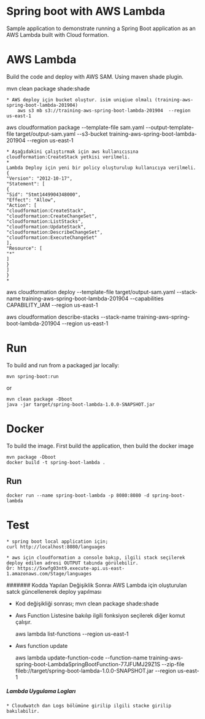 # Spring boot with AWS Lambda

Sample application to demonstrate running a Spring Boot application as an AWS Lambda built with Cloud formation.

# AWS Lambda

Build the code and deploy with AWS SAM. Using maven shade plugin.

mvn clean package shade:shade

    * AWS deploy için bucket oluştur. isim uniqiue olmalı (training-aws-spring-boot-lambda-201904)
        aws s3 mb s3://training-aws-spring-boot-lambda-201904  --region us-east-1

aws cloudformation package --template-file sam.yaml --output-template-file target/output-sam.yaml --s3-bucket training-aws-spring-boot-lambda-201904  --region us-east-1
 
    * Aşağıdakini çalıştırmak için aws kullanıcısına cloudformation:CreateStack yetkisi verilmeli.
    *    
    Lambda Deploy için yeni bir policy oluşturulup kullanıcıya verilmeli. 
    {
    "Version": "2012-10-17",
    "Statement": [
    {
    "Sid": "Stmt1449904348000",
    "Effect": "Allow",
    "Action": [
    "cloudformation:CreateStack",
    "cloudformation:CreateChangeSet",
    "cloudformation:ListStacks",
    "cloudformation:UpdateStack",
    "cloudformation:DescribeChangeSet",
    "cloudformation:ExecuteChangeSet"
    ],
    "Resource": [
    "*"
    ]
    }
    ]
    }   
    *
    
aws cloudformation deploy --template-file target/output-sam.yaml --stack-name training-aws-spring-boot-lambda-201904 --capabilities CAPABILITY_IAM --region us-east-1
 
aws cloudformation describe-stacks --stack-name training-aws-spring-boot-lambda-201904  --region us-east-1

# Run

To build and run from a packaged jar locally:

    mvn spring-boot:run

or 

    mvn clean package -Dboot
    java -jar target/spring-boot-lambda-1.0.0-SNAPSHOT.jar

# Docker

To build the image. First build the application, then build the docker image

    mvn package -Dboot
    docker build -t spring-boot-lambda .
    
## Run

    docker run --name spring-boot-lambda -p 8080:8080 -d spring-boot-lambda
    
# Test

    * spring boot local application için;
    curl http://localhost:8080/languages
    
    * aws için cloudformation a console bakıp, ilgili stack seçilerek deploy edilen adresi OUTPUT tabında görülebilir.
    Ör: https://5xwfg03nt9.execute-api.us-east-1.amazonaws.com/Stage/languages
    



####### Kodda Yapılan Değişiklik Sonraı AWS Lambda için oluşturulan satck güncellenerek deploy yapılması
 * Kod değişikliği sonrası;
    mvn clean package shade:shade
    
 * Aws Function Listesine bakılıp ilgili fonksiyon seçilerek diğer komut çalışır.

    aws lambda list-functions --region us-east-1

 *  Aws function update
 
    aws lambda update-function-code --function-name training-aws-spring-boot-LambdaSpringBootFunction-77JFUMJ29Z1S --zip-file fileb://target/spring-boot-lambda-1.0.0-SNAPSHOT.jar --region us-east-1


##### Lambda Uygulama Logları
    * Cloudwatch dan Logs bölümüne girilip ilgili stacke girilip bakılabilir.
    
